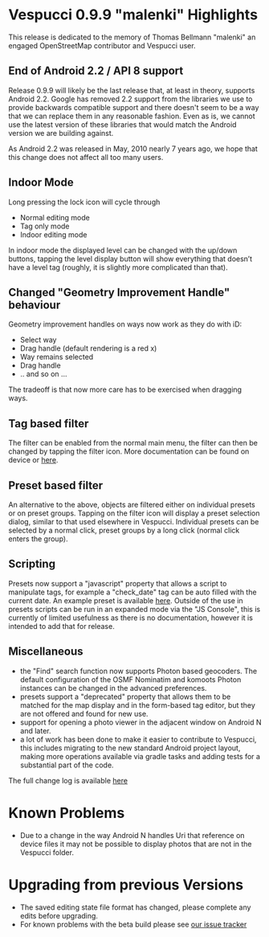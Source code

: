 # Vespucci 0.9.9 "malenki" Highlights

This release is dedicated to the memory of Thomas Bellmann "malenki" an engaged OpenStreetMap contributor and Vespucci user.

## End of Android 2.2 / API 8 support

Release 0.9.9 will likely be the last release that, at least in theory, supports Android 2.2. Google has removed 2.2 support from the libraries we use to provide backwards compatible support and there doesn't seem to be a way that we can replace them in any reasonable fashion. Even as is, we cannot use the latest version of these libraries that would match the Android version we are building against.

As Android 2.2 was released in May, 2010 nearly 7 years ago, we hope that this change does not affect all too many users.

## Indoor Mode

Long pressing the lock icon will cycle through

 * Normal editing mode
 * Tag only mode
 * Indoor editing mode
   
In indoor mode the displayed level can be changed with the up/down buttons, tapping the level display button will show everything that doesn’t have a level tag (roughly, it is slightly more complicated than that). 
 
## Changed "Geometry Improvement Handle" behaviour
 
Geometry improvement handles on ways now work as they do with iD: 

 * Select way
 * Drag handle (default rendering is a red x)
 * Way remains selected
 * Drag handle
 * .. and so on ...
        
The tradeoff is that now more care has to be exercised when dragging ways.
	
## Tag based filter

The filter can be enabled from the normal main menu, the filter can then be changed by tapping the filter icon. More documentation can be found on device or [here](https://github.com/MarcusWolschon/osmeditor4android/blob/master/documentation/docs/help/en/Tag%20filter.md).

## Preset based filter

An alternative to the above, objects are filtered either on individual presets or on preset groups. Tapping on the filter icon will display a preset selection dialog, similar to that used elsewhere in Vespucci. Individual presets can be selected by a normal click, preset groups by a long click (normal click enters the group).

## Scripting

Presets now support a "javascript" property that allows a script to manipulate tags, for example a "check_date" tag can be auto filled with the current date. An example preset is available [here](https://github.com/simonpoole/preset-scripting-examples).  Outside of the use in presets scripts can be run in an expanded mode via the "JS Console", this is currently of limited usefulness as there is no documentation, however it is intended to add that for release.

## Miscellaneous 

 * the "Find" search function now supports Photon based geocoders. The default configuration of the OSMF Nominatim and komoots Photon instances can be changed in the advanced preferences.
 * presets support a "deprecated" property that allows them to be matched for the map display and in the form-based tag editor, but they are not offered and found for new use.
 * support for opening a photo viewer in the adjacent window on Android N and later.
 * a lot of work has been done to make it easier to contribute to Vespucci, this includes migrating to the new standard Android project layout, making more operations available via gradle tasks and adding tests for a substantial part of the code.

The full change log is available [here](https://github.com/MarcusWolschon/osmeditor4android/commits/master)

# Known Problems

* Due to a change in the way Android N handles Uri that reference on device files it may not be possible to display photos that are not in the Vespucci folder.

# Upgrading from previous Versions

* The saved editing state file format has changed, please complete any edits before upgrading.
* For known problems with the beta build please see [our issue tracker](https://github.com/MarcusWolschon/osmeditor4android/issues)


